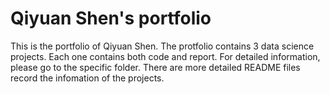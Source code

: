 # Qiyuan Shen's portfolio
 This is the portfolio of Qiyuan Shen. The protfolio contains 3 data science projects. Each one contains both code and report. For detailed information, please go to the specific folder. There are more detailed README files record the infomation of the projects.
